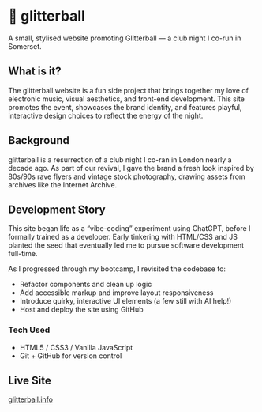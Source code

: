 # 🪩 glitterball
A small, stylised website promoting Glitterball — a club night I co-run in Somerset.

## What is it?
The glitterball website is a fun side project that brings together my love of electronic music, visual aesthetics, and front-end development. This site promotes the event, showcases the brand identity, and features playful, interactive design choices to reflect the energy of the night.

## Background

glitterball is a resurrection of a club night I co-ran in London nearly a decade ago. As part of our revival, I gave the brand a fresh look inspired by 80s/90s rave flyers and vintage stock photography, drawing assets from archives like the Internet Archive.

## Development Story

This site began life as a “vibe-coding” experiment using ChatGPT, before I formally trained as a developer. Early tinkering with HTML/CSS and JS planted the seed that eventually led me to pursue software development full-time.

As I progressed through my bootcamp, I revisited the codebase to:
- Refactor components and clean up logic
- Add accessible markup and improve layout responsiveness
- Introduce quirky, interactive UI elements (a few still with AI help!)
- Host and deploy the site using GitHub

### Tech Used
- HTML5 / CSS3 / Vanilla JavaScript
- Git + GitHub for version control

## Live Site
[glitterball.info](https://glitterball.info/)
